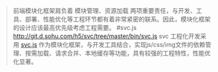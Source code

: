 > 前端模块化框架肩负着 模块管理、资源加载 两项重要责任，与开发、工具、部署、性能优化等工程环节都有着非常紧密的联系。因此，模块化框架的设计应该最高优先级考虑工程需要。
#svc.js
> http://git.d.sohu.com/h5/svc/tree/master/bin/svc.js
svc 工程化开发采用 [svc.js](http://git.d.sohu.com/h5/svc/tree/master/bin/svc.js) 作为模块化框架，与开发工具结合，实现js/css/img文件的依赖管理、按需加载、请求合并、本地缓存等功能，具有较强的工程特性，性能优化显著。
